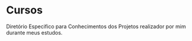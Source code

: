 # Cursos
Diretório Especifico para Conhecimentos dos Projetos realizador por mim durante meus estudos.
